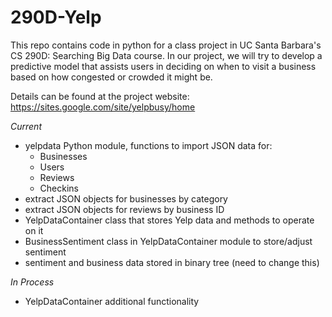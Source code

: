 290D-Yelp
============
This repo contains code in python for a class project in UC Santa Barbara's
CS 290D: Searching Big Data course. In our project, we will try to develop
a predictive model that assists users in deciding on when to visit a business
based on how congested or crowded it might be.

Details can be found at the project website:
	https://sites.google.com/site/yelpbusy/home

_Current_
* yelpdata Python module, functions to import JSON data for:
  - Businesses
  - Users
  - Reviews
  - Checkins
* extract JSON objects for businesses by category
* extract JSON objects for reviews by business ID
* YelpDataContainer class that stores Yelp data and methods to operate on it
* BusinessSentiment class in YelpDataContainer module to store/adjust sentiment
* sentiment and business data stored in binary tree (need to change this)

_In Process_
* YelpDataContainer additional functionality
